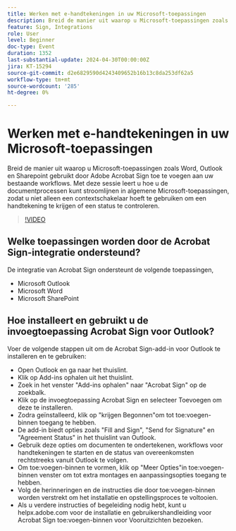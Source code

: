 ```yaml
---
title: Werken met e-handtekeningen in uw Microsoft-toepassingen
description: Breid de manier uit waarop u Microsoft-toepassingen zoals Word, Outlook en Sharepoint gebruikt door Adobe Acrobat Sign toe te voegen aan uw bestaande workflows.
feature: Sign, Integrations
role: User
level: Beginner
doc-type: Event
duration: 1352
last-substantial-update: 2024-04-30T00:00:00Z
jira: KT-15294
source-git-commit: d2e6829590d4243409652b16b13c8da253df62a5
workflow-type: tm+mt
source-wordcount: '285'
ht-degree: 0%

---
```



# Werken met e-handtekeningen in uw Microsoft-toepassingen

Breid de manier uit waarop u Microsoft-toepassingen zoals Word, Outlook en Sharepoint gebruikt door Adobe Acrobat Sign toe te voegen aan uw bestaande workflows. Met deze sessie leert u hoe u de documentprocessen kunt stroomlijnen in algemene Microsoft-toepassingen, zodat u niet alleen een contextschakelaar hoeft te gebruiken om een handtekening te krijgen of een status te controleren.

>[!VIDEO](https://video.tv.adobe.com/v/3428185/?learn=on)

## Welke toepassingen worden door de Acrobat Sign-integratie ondersteund?

De integratie van Acrobat Sign ondersteunt de volgende toepassingen,

* Microsoft Outlook
* Microsoft Word
* Microsoft SharePoint

## Hoe installeert en gebruikt u de invoegtoepassing Acrobat Sign voor Outlook?

Voer de volgende stappen uit om de Acrobat Sign-add-in voor Outlook te installeren en te gebruiken:

* Open Outlook en ga naar het thuislint.
* Klik op Add-ins ophalen uit het thuislint.
* Zoek in het venster &quot;Add-ins ophalen&quot; naar &quot;Acrobat Sign&quot; op de zoekbalk.
* Klik op de invoegtoepassing Acrobat Sign en selecteer Toevoegen om deze te installeren.
* Zodra geïnstalleerd, klik op &quot;krijgen Begonnen&quot;om tot toe:voegen-binnen toegang te hebben.
* De add-in biedt opties zoals &quot;Fill and Sign&quot;, &quot;Send for Signature&quot; en &quot;Agreement Status&quot; in het thuislint van Outlook.
* Gebruik deze opties om documenten te ondertekenen, workflows voor handtekeningen te starten en de status van overeenkomsten rechtstreeks vanuit Outlook te volgen.
* Om toe:voegen-binnen te vormen, klik op &quot;Meer Opties&quot;in toe:voegen-binnen venster om tot extra montages en aanpassingsopties toegang te hebben.
* Volg de herinneringen en de instructies die door toe:voegen-binnen worden verstrekt om het installatie en opstellingsproces te voltooien.
* Als u verdere instructies of begeleiding nodig hebt, kunt u helpx.adobe.com voor de installatie en gebruikershandleiding voor Acrobat Sign toe:voegen-binnen voor Vooruitzichten bezoeken.